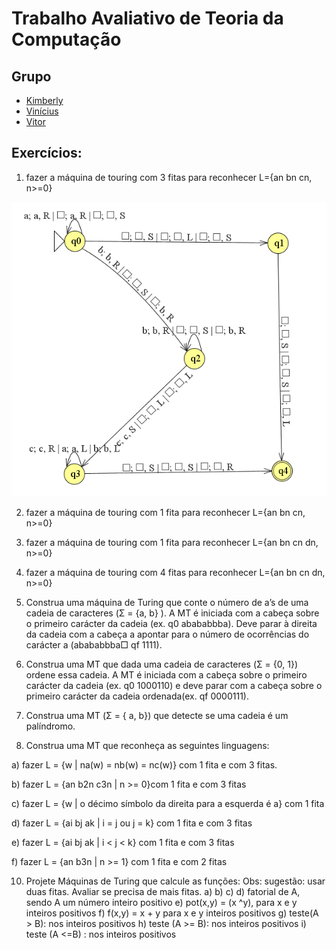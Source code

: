 # Trabalho Avaliativo de Teoria da Computação

## Grupo

- [Kimberly](https://github.com/KimberlyScaldaC)
- [Vinícius]()
- [Vitor](https://github.com/OCVitin)

## Exercícios:

1) fazer a máquina de touring com 3 fitas para reconhecer L={an bn cn, n>=0} 

<img src="/Kimberly/Ativ1.png">

2) fazer a máquina de touring com 1 fita para reconhecer L={an bn cn, n>=0}
3) fazer a máquina de touring com 1 fita para reconhecer L={an bn cn dn, n>=0}
4) fazer a máquina de touring com 4 fitas para reconhecer L={an bn cn dn, n>=0}
5) Construa uma máquina de Turing que conte o número de a’s de uma cadeia de caracteres (Σ = {a, b} ). A MT é iniciada com a cabeça sobre o primeiro carácter da cadeia (ex. q0 abababbba). Deve parar à direita da cadeia com a cabeça a apontar para o número de ocorrências do carácter a (abababbba□ qf 1111).
6) Construa uma MT que dada uma cadeia de caracteres (Σ = {0, 1}) ordene essa cadeia. A MT é iniciada com a cabeça sobre o primeiro carácter da cadeia (ex. q0 1000110) e deve parar com a cabeça sobre o primeiro carácter da cadeia ordenada(ex. qf 0000111).
7) Construa uma MT (Σ = { a, b}) que detecte se uma cadeia é um palíndromo.

8) Construa uma MT que reconheça as seguintes linguagens:
   
a) fazer L = {w | na(w) = nb(w) = nc(w)} com 1 fita e com 3 fitas.

b) fazer L = {an b2n c3n | n >= 0}com 1 fita e com 3 fitas

c) fazer L = {w | o décimo símbolo da direita para a esquerda é a} com 1 fita

d) fazer L = {ai bj ak | i = j ou j = k} com 1 fita e com 3 fitas

e) fazer L = {ai bj ak | i < j < k} com 1 fita e com 3 fitas

f) fazer L = {an b3n | n >= 1} com 1 fita e com 2 fitas

10) Projete Máquinas de Turing que calcule as funções:
Obs: sugestão: usar duas fitas. Avaliar se precisa de mais fitas.
a)
b)
c)
d) fatorial de A, sendo A um número inteiro positivo
e) pot(x,y) = (x ^y), para x e y inteiros positivos
f) f(x,y) = x + y para x e y inteiros positivos
g) teste(A > B): nos inteiros positivos
h) teste (A >= B): nos inteiros positivos
i) teste (A <=B) : nos inteiros positivos
